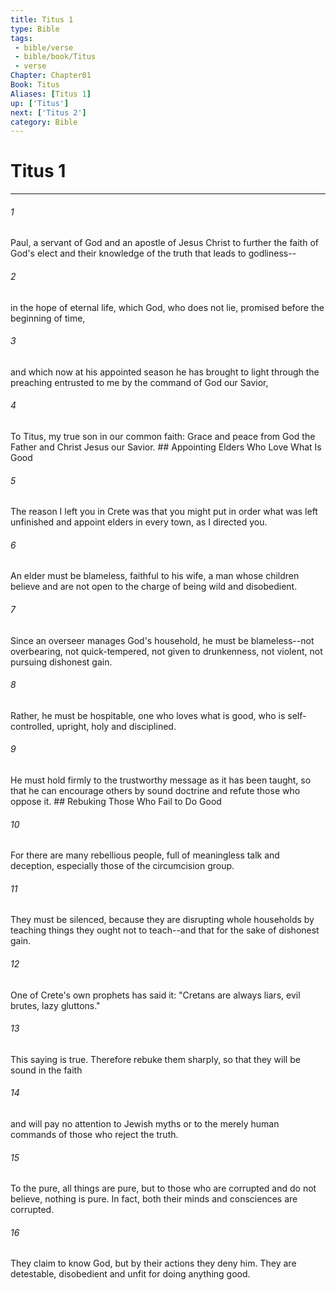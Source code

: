 ```yaml
---
title: Titus 1
type: Bible
tags:
 - bible/verse
 - bible/book/Titus
 - verse
Chapter: Chapter01
Book: Titus
Aliases: [Titus 1]
up: ['Titus']
next: ['Titus 2']
category: Bible
---
```

# Titus 1

***


###### 1 
Paul, a servant of God and an apostle of Jesus Christ to further the faith of God's elect and their knowledge of the truth that leads to godliness-- 

###### 2 
in the hope of eternal life, which God, who does not lie, promised before the beginning of time, 

###### 3 
and which now at his appointed season he has brought to light through the preaching entrusted to me by the command of God our Savior, 

###### 4 
To Titus, my true son in our common faith: Grace and peace from God the Father and Christ Jesus our Savior. ## Appointing Elders Who Love What Is Good 

###### 5 
The reason I left you in Crete was that you might put in order what was left unfinished and appoint elders in every town, as I directed you. 

###### 6 
An elder must be blameless, faithful to his wife, a man whose children believe and are not open to the charge of being wild and disobedient. 

###### 7 
Since an overseer manages God's household, he must be blameless--not overbearing, not quick-tempered, not given to drunkenness, not violent, not pursuing dishonest gain. 

###### 8 
Rather, he must be hospitable, one who loves what is good, who is self-controlled, upright, holy and disciplined. 

###### 9 
He must hold firmly to the trustworthy message as it has been taught, so that he can encourage others by sound doctrine and refute those who oppose it. ## Rebuking Those Who Fail to Do Good 

###### 10 
For there are many rebellious people, full of meaningless talk and deception, especially those of the circumcision group. 

###### 11 
They must be silenced, because they are disrupting whole households by teaching things they ought not to teach--and that for the sake of dishonest gain. 

###### 12 
One of Crete's own prophets has said it: "Cretans are always liars, evil brutes, lazy gluttons." 

###### 13 
This saying is true. Therefore rebuke them sharply, so that they will be sound in the faith 

###### 14 
and will pay no attention to Jewish myths or to the merely human commands of those who reject the truth. 

###### 15 
To the pure, all things are pure, but to those who are corrupted and do not believe, nothing is pure. In fact, both their minds and consciences are corrupted. 

###### 16 
They claim to know God, but by their actions they deny him. They are detestable, disobedient and unfit for doing anything good. 
